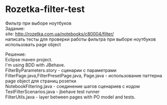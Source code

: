 # Rozetka-filter-test
Фильтр при выборе ноутбуков
<br>Задание:
<br>site: http://rozetka.com.ua/notebooks/c80004/filter/
<br>написать тесты для проверки работы фильтра при выборе ноутбуков
<br>использовать page object

Решение:
<br>Eclipse maven project.
<br>I'm using BDD with JBehave.
<br>FilterByParameters.story - сценарии с параметрами
<br>FilterPage.java,FilterPresetPage.java, Page.java - использование паттерна page object для страниц розетки
<br>NotebookFiltering.java - соединение шагов сценариев с кодом
<br>TestFilterScenarios.java - jbehave test runner
<br>FilterUtils.java - layer between pages with PO model and tests.




